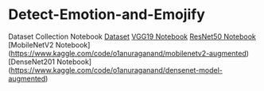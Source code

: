 # Detect-Emotion-and-Emojify
Dataset Collection Notebook [Dataset](https://www.kaggle.com/code/o1anuraganand/collectferdatasetaugmented])
[VGG19 Notebook](https://www.kaggle.com/code/o1anuraganand/vgg19-model-augmented)
[ResNet50 Notebook](https://www.kaggle.com/code/o1anuraganand/resnet-model-augmented)
[MobileNetV2 Notebook] (https://www.kaggle.com/code/o1anuraganand/mobilenetv2-augmented)
[DenseNet201 Notebook] (https://www.kaggle.com/code/o1anuraganand/densenet-model-augmented)

